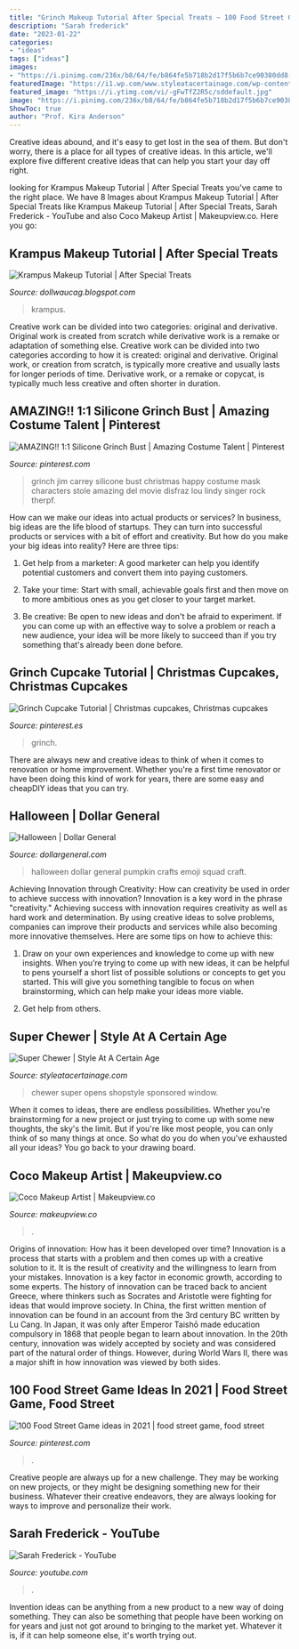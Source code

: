 ```yaml
---
title: "Grinch Makeup Tutorial After Special Treats ~ 100 Food Street Game Ideas In 2021"
description: "Sarah frederick"
date: "2023-01-22"
categories:
- "ideas"
tags: ["ideas"]
images:
- "https://i.pinimg.com/236x/b8/64/fe/b864fe5b718b2d17f5b6b7ce90380dd8--cupcakes-love-themed-cupcakes.jpg?nii=t"
featuredImage: "https://i1.wp.com/www.styleatacertainage.com/wp-content/uploads/2018/11/IMG_0135.jpeg?resize=780%2C780&amp;ssl=1"
featured_image: "https://i.ytimg.com/vi/-gFwTfZ2R5c/sddefault.jpg"
image: "https://i.pinimg.com/236x/b8/64/fe/b864fe5b718b2d17f5b6b7ce90380dd8--cupcakes-love-themed-cupcakes.jpg?nii=t"
ShowToc: true
author: "Prof. Kira Anderson"
---
```



Creative ideas abound, and it's easy to get lost in the sea of them. But don't worry, there is a place for all types of creative ideas. In this article, we'll explore five different creative ideas that can help you start your day off right.

	

		
looking for Krampus Makeup Tutorial | After Special Treats you've came to the right place. We have 8 Images about Krampus Makeup Tutorial | After Special Treats like Krampus Makeup Tutorial | After Special Treats, Sarah Frederick - YouTube and also Coco Makeup Artist | Makeupview.co. Here you go:
		
    
## Krampus Makeup Tutorial | After Special Treats

<img loading=lazy src="https://i.ytimg.com/vi/-gFwTfZ2R5c/sddefault.jpg" onerror="this.onerror=null;this.src='https://tse1.mm.bing.net/th?id=OIP._DAG7O2hNFkjJNzhuAjlrwHaFj&amp;pid=15.1';" alt="Krampus Makeup Tutorial | After Special Treats">

_Source: dollwaucag.blogspot.com_

>krampus. 

	

Creative work can be divided into two categories: original and derivative. Original work is created from scratch while derivative work is a remake or adaptation of something else.
Creative work can be divided into two categories according to how it is created: original and derivative. Original work, or creation from scratch, is typically more creative and usually lasts for longer periods of time. Derivative work, or a remake or copycat, is typically much less creative and often shorter in duration.

    
## AMAZING!! 1:1 Silicone Grinch Bust | Amazing Costume Talent | Pinterest

<img loading=lazy src="https://s-media-cache-ak0.pinimg.com/736x/74/12/5a/74125a701e99221cb4aab6c3b953e91d--jim-carrey-the-grinch.jpg" onerror="this.onerror=null;this.src='https://tse2.mm.bing.net/th?id=OIP.I92HnEbIhA-eSoJyt0pcOgHaLE&amp;pid=15.1';" alt="AMAZING!! 1:1 Silicone Grinch Bust | Amazing Costume Talent | Pinterest">

_Source: pinterest.com_

>grinch jim carrey silicone bust christmas happy costume mask characters stole amazing del movie disfraz lou lindy singer rock therpf. 

	

How can we make our ideas into actual products or services?
In business, big ideas are the life blood of startups. They can turn into successful products or services with a bit of effort and creativity. But how do you make your big ideas into reality? Here are three tips:
1) Get help from a marketer: A good marketer can help you identify potential customers and convert them into paying customers.

2) Take your time: Start with small, achievable goals first and then move on to more ambitious ones as you get closer to your target market.

3) Be creative: Be open to new ideas and don't be afraid to experiment. If you can come up with an effective way to solve a problem or reach a new audience, your idea will be more likely to succeed than if you try something that's already been done before.

    
## Grinch Cupcake Tutorial | Christmas Cupcakes, Christmas Cupcakes

<img loading=lazy src="https://i.pinimg.com/236x/b8/64/fe/b864fe5b718b2d17f5b6b7ce90380dd8--cupcakes-love-themed-cupcakes.jpg?nii=t" onerror="this.onerror=null;this.src='https://tse3.mm.bing.net/th?id=OIP.937aAT4r3ZETH9c8zt6qewAAAA&amp;pid=15.1';" alt="Grinch Cupcake Tutorial | Christmas cupcakes, Christmas cupcakes">

_Source: pinterest.es_

>grinch. 

	

There are always new and creative ideas to think of when it comes to renovation or home improvement. Whether you're a first time renovator or have been doing this kind of work for years, there are some easy and cheapDIY ideas that you can try.

    
## Halloween | Dollar General

<img loading=lazy src="https://dgcdn.bohanwork.com/landing_pages/halloween/assets/images/dg-halloween-craft-emoji.jpg" onerror="this.onerror=null;this.src='https://tse4.mm.bing.net/th?id=OIP.eRgQHlit3VQZZjRRy8jJzQHaEK&amp;pid=15.1';" alt="Halloween | Dollar General">

_Source: dollargeneral.com_

>halloween dollar general pumpkin crafts emoji squad craft. 

	

Achieving Innovation through Creativity: How can creativity be used in order to achieve success with innovation?
Innovation is a key word in the phrase "creativity." Achieving success with innovation requires creativity as well as hard work and determination. By using creative ideas to solve problems, companies can improve their products and services while also becoming more innovative themselves. Here are some tips on how to achieve this: 
1. Draw on your own experiences and knowledge to come up with new insights. When you’re trying to come up with new ideas, it can be helpful to pens yourself a short list of possible solutions or concepts to get you started. This will give you something tangible to focus on when brainstorming, which can help make your ideas more viable. 

2. Get help from others.

    
## Super Chewer | Style At A Certain Age

<img loading=lazy src="https://i1.wp.com/www.styleatacertainage.com/wp-content/uploads/2018/11/IMG_0135.jpeg?resize=780%2C780&amp;ssl=1" onerror="this.onerror=null;this.src='https://tse3.mm.bing.net/th?id=OIP.5Ydty8fpB6MEpbLr-2_xfwHaHa&amp;pid=15.1';" alt="Super Chewer | Style At A Certain Age">

_Source: styleatacertainage.com_

>chewer super opens shopstyle sponsored window. 

	

When it comes to ideas, there are endless possibilities. Whether you're brainstorming for a new project or just trying to come up with some new thoughts, the sky's the limit. But if you're like most people, you can only think of so many things at once. So what do you do when you've exhausted all your ideas? You go back to your drawing board.

    
## Coco Makeup Artist | Makeupview.co

<img loading=lazy src="https://pm1.narvii.com/6746/53a46e29d3cbabbce150fd316dde7347e2e4d797v2_hq.jpg" onerror="this.onerror=null;this.src='https://tse2.mm.bing.net/th?id=OIP.9dNNY1UB6WQ1DDZWs4dPewHaFg&amp;pid=15.1';" alt="Coco Makeup Artist | Makeupview.co">

_Source: makeupview.co_

>. 

	

Origins of innovation: How has it been developed over time?
Innovation is a process that starts with a problem and then comes up with a creative solution to it. It is the result of creativity and the willingness to learn from your mistakes. Innovation is a key factor in economic growth, according to some experts. The history of innovation can be traced back to ancient Greece, where thinkers such as Socrates and Aristotle were fighting for ideas that would improve society. In China, the first written mention of innovation can be found in an account from the 3rd century BC written by Lu Cang. In Japan, it was only after Emperor Taishō made education compulsory in 1868 that people began to learn about innovation. In the 20th century, innovation was widely accepted by society and was considered part of the natural order of things. However, during World Wars II, there was a major shift in how innovation was viewed by both sides.

    
## 100 Food Street Game Ideas In 2021 | Food Street Game, Food Street

<img loading=lazy src="https://i.pinimg.com/474x/d9/de/21/d9de213bfd808a55360342d3ef7800dd.jpg" onerror="this.onerror=null;this.src='https://tse1.mm.bing.net/th?id=OIP.L9dXoVMuXJC9Z-gi8C7OewAAAA&amp;pid=15.1';" alt="100 Food Street Game ideas in 2021 | food street game, food street">

_Source: pinterest.com_

>. 

	

Creative people are always up for a new challenge. They may be working on new projects, or they might be designing something new for their business. Whatever their creative endeavors, they are always looking for ways to improve and personalize their work.

    
## Sarah Frederick - YouTube

<img loading=lazy src="https://yt3.ggpht.com/a/AGF-l79m-sPojqA68mSSH01Wu5UM-3lfgpUx6153Tw=s900-c-k-c0xffffffff-no-rj-mo" onerror="this.onerror=null;this.src='https://tse3.mm.bing.net/th?id=OIP.kmCy5nPECSA9LRO9_kOCtAHaHa&amp;pid=15.1';" alt="Sarah Frederick - YouTube">

_Source: youtube.com_

>. 

	

Invention ideas can be anything from a new product to a new way of doing something. They can also be something that people have been working on for years and just not got around to bringing to the market yet. Whatever it is, if it can help someone else, it's worth trying out.

